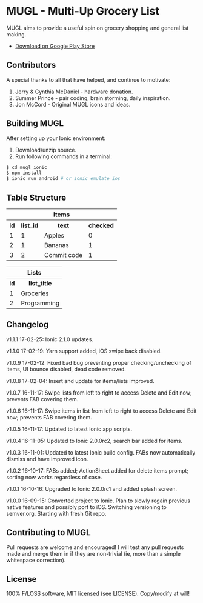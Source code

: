 # MUGL - Multi-Up Grocery List

MUGL aims to provide a useful spin on grocery shopping and general list making.

* [Download on Google Play Store](https://play.google.com/store/apps/details?id=com.onebillionsaved.mugl)

## Contributors

A special thanks to all that have helped, and continue to motivate:

1. Jerry & Cynthia McDaniel - hardware donation.
2. Summer Prince - pair coding, brain storming, daily inspiration.
3. Jon McCord - Original MUGL icons and ideas.

## Building MUGL

After setting up your Ionic environment:

1. Download/unzip source.
2. Run following commands in a terminal:

```bash
$ cd mugl_ionic
$ npm install
$ ionic run android # or ionic emulate ios
```

## Table Structure

<table>
  <tr>
    <th colspan="4">Items</th>    
  </tr>

  <tr>
    <th>id</th>
    <th>list_id</th>
    <th>text</th>
    <th>checked</th>
  </tr>

  <tr>
    <td>1</td>
    <td>1</td>
    <td>Apples</td>
    <td>0</td>
  </tr>

  <tr>
    <td>2</td>
    <td>1</td>
    <td>Bananas</td>
    <td>1</td>
  </tr>

  <tr>
    <td>3</td>
    <td>2</td>
    <td>Commit code</td>
    <td>1</td>
  </tr>
</table>

<table>
<tr>
  <th colspan="2">Lists</th>    
</tr>

<tr>
  <th>id</th>
  <th>list_title</th>  
</tr>

<tr>
  <td>1</td>
  <td>Groceries</td>  
</tr>

<tr>
  <td>2</td>
  <td>Programming</td>
</tr>

</table>

## Changelog

v1.1.1 17-02-25: Ionic 2.1.0 updates.

v1.1.0 17-02-19: Yarn support added, iOS swipe back disabled.

v1.0.9 17-02-12: Fixed bad bug preventing proper checking/unchecking of items, UI bounce disabled, dead code removed.

v1.0.8 17-02-04: Insert and update for items/lists improved.

v1.0.7 16-11-17: Swipe lists from left to right to access Delete and Edit now; prevents FAB covering them.

v1.0.6 16-11-17: Swipe items in list from left to right to access Delete and Edit now; prevents FAB covering them.

v1.0.5 16-11-17: Updated to latest Ionic app scripts.

v1.0.4 16-11-05: Updated to Ionic 2.0.0rc2, search bar added for items.

v1.0.3 16-11-01: Updated to latest Ionic build config. FABs now automatically dismiss and have improved icon.

v1.0.2 16-10-17: FABs added; ActionSheet added for delete items prompt; sorting now works regardless of case.

v1.0.1 16-10-16: Upgraded to Ionic 2.0.0rc1 and added splash screen.

v1.0.0 16-09-15: Converted project to Ionic. Plan to slowly regain previous native features and possibly port to iOS. Switching versioning to semver.org. Starting with fresh Git repo.

## Contributing to MUGL

Pull requests are welcome and encouraged! I will test any pull requests made and merge them in if they are non-trivial (ie, more than a simple whitespace correction).

## License

100% F/LOSS software, MIT licensed (see LICENSE). Copy/modify at will!
